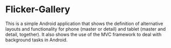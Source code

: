 # Flicker-Gallery

This is a simple Android application that shows the definition of alternative layouts and functionality for phone (master or detail) and tablet (master and detail, together). It also shows the use of the MVC framework to deal with background tasks in Android.

